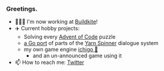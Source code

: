 ### Greetings.

- 🧑🏻‍💻 I'm now working at [Buildkite](https://buildkite.com)!
- ✈️ Current hobby projects:
  - Solving every [Advent of Code](https://adventofcode.com) puzzle
  - [a Go port](https://github.com/DrJosh9000/yarn) of parts of the [Yarn Spinner](https://github.com/YarnSpinnerTool/YarnSpinner) dialogue system
  - my own game engine [ichigo 🍓](https://github.com/DrJosh9000/ichigo)
    - and an un-announced game using it
- 📫 How to reach me: [Twitter](https://twitter.com/DrJosh9000)
